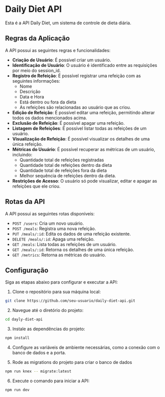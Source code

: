 # Daily Diet API

Esta é a API Daily Diet, um sistema de controle de dieta diária. 

## Regras da Aplicação

A API possui as seguintes regras e funcionalidades:

- **Criação de Usuário**: É possível criar um usuário.
- **Identificação de Usuário**: O usuário é identificado entre as requisições por meio do session_id.
- **Registro de Refeição**: É possível registrar uma refeição com as seguintes informações:
  - Nome
  - Descrição
  - Data e Hora
  - Está dentro ou fora da dieta
  - As refeições são relacionadas ao usuário que as criou.
- **Edição de Refeição**: É possível editar uma refeição, permitindo alterar todos os dados mencionados acima.
- **Exclusão de Refeição**: É possível apagar uma refeição.
- **Listagem de Refeições**: É possível listar todas as refeições de um usuário.
- **Visualização de Refeição**: É possível visualizar os detalhes de uma única refeição.
- **Métricas do Usuário**: É possível recuperar as métricas de um usuário, incluindo:
  - Quantidade total de refeições registradas
  - Quantidade total de refeições dentro da dieta
  - Quantidade total de refeições fora da dieta
  - Melhor sequência de refeições dentro da dieta.
- **Restrições de Acesso**: O usuário só pode visualizar, editar e apagar as refeições que ele criou.

## Rotas da API

A API possui as seguintes rotas disponíveis:

- `POST /users`: Cria um novo usuário.
- `POST /meals`: Registra uma nova refeição.
- `PUT /meals/:id`: Edita os dados de uma refeição existente.
- `DELETE /meals/:id`: Apaga uma refeição.
- `GET /meals`: Lista todas as refeições de um usuário.
- `GET /meals/:id`: Retorna os detalhes de uma única refeição.
- `GET /metrics`: Retorna as métricas do usuário.

## Configuração

Siga as etapas abaixo para configurar e executar a API:

1. Clone o repositório para sua máquina local:

``` bash
git clone https://github.com/seu-usuario/daily-diet-api.git
```

2. Navegue até o diretório do projeto:
```bash
cd dayly-diet-api
```

3. Instale as dependências do projeto:
```bash
npm install
```

4. Configure as variáveis de ambiente necessárias, como a conexão com o banco de dados e a porta.

5. Rode as migrations do projeto para criar o banco de dados
```bash
npm run knex -- migrate:latest
```

6. Execute o comando para iniciar a API:
```bash
npm run dev
```